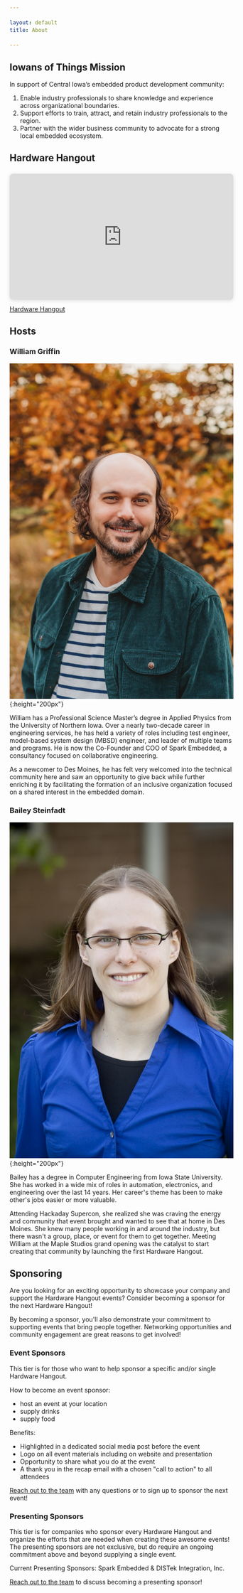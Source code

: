 ```yaml
---

layout: default
title: About

---
```


## Iowans of Things Mission

In support of Central Iowa’s embedded product development
community:

1. Enable industry professionals to share knowledge and
experience across organizational boundaries.
1. Support efforts to train, attract, and retain industry
professionals to the region.
1. Partner with the wider business community to advocate for a strong local embedded ecosystem.

## Hardware Hangout 

<div style="position: relative; width: 100%; height: 0; padding-top: 56.2500%;
padding-bottom: 0; box-shadow: 0 2px 8px 0 rgba(63,69,81,0.16); margin-top: 1.6em; margin-bottom: 0.9em; overflow: hidden;
border-radius: 8px; will-change: transform;">
  <iframe loading="lazy" style="position: absolute; width: 100%; height: 100%; top: 0; left: 0; border: none; padding: 0;margin: 0;"
    src="https://www.canva.com/design/DAF-HFp9q4Q/ALInZedzRx1lR2SsJf8_5A/watch?embed" allowfullscreen="allowfullscreen" allow="fullscreen">
  </iframe>
</div>
<a href="https:&#x2F;&#x2F;www.canva.com&#x2F;design&#x2F;DAF-HFp9q4Q&#x2F;ALInZedzRx1lR2SsJf8_5A&#x2F;watch?utm_content=DAF-HFp9q4Q&amp;utm_campaign=designshare&amp;utm_medium=embeds&amp;utm_source=link" target="_blank" rel="noopener">Hardware Hangout </a> 

## Hosts

### William Griffin

![William](/assets/images/WilliamHeadshots-2.jpg){:height="200px"}

William has a Professional Science Master’s degree in Applied Physics from the University of Northern Iowa. Over a nearly two-decade career in engineering services, he has held a variety of roles including test engineer, model-based system design (MBSD) engineer, and leader of multiple teams and programs. He is now the Co-Founder and COO of Spark Embedded, a consultancy focused on collaborative engineering.

As a newcomer to Des Moines, he has felt very welcomed into the technical community here and saw an opportunity to give back while further enriching it by facilitating the formation of an inclusive organization focused on a shared interest in the embedded domain.

### Bailey Steinfadt

![Bailey](/assets/images/Bailey-10.jpg){:height="200px"}

Bailey has a degree in Computer Engineering from Iowa State University. She has worked in a wide mix of roles in automation, electronics, and engineering over the last 14 years. Her career's theme has been to make other's jobs easier or more valuable.

Attending Hackaday Supercon, she realized she was craving the energy and community that event brought and wanted to see that at home in Des Moines. She knew many people working in and around the industry, but there wasn't a group, place, or event for them to get together. Meeting William at the Maple Studios grand opening was the catalyst to start creating that community by launching the first Hardware Hangout.

## Sponsoring

Are you looking for an exciting opportunity to showcase your company and support the Hardware Hangout events? Consider becoming a sponsor for the next Hardware Hangout!

By becoming a sponsor, you'll also demonstrate your commitment to supporting events that bring people together. Networking opportunities and community engagement are great reasons to get involved!

### Event Sponsors

This tier is for those who want to help sponsor a specific and/or single Hardware Hangout.

How to become an event sponsor:

- host an event at your location
- supply drinks
- supply food

Benefits:

- Highlighted in a dedicated social media post before the event
- Logo on all event materials including on website and presentation
- Opportunity to share what you do at the event
- A thank you in the recap email with a chosen "call to action" to all attendees

[Reach out to the team](mailto:team@sparkembedded.com) with any questions or to sign up to sponsor the next event!

### Presenting Sponsors

This tier is for companies who sponsor every Hardware Hangout and organize the efforts that are needed when creating these awesome events! The presenting sponsors are not exclusive, but do require an ongoing commitment above and beyond supplying a single event.

Current Presenting Sponsors: Spark Embedded & DISTek Integration, Inc.

[Reach out to the team](mailto:team@sparkembedded.com) to discuss becoming a presenting sponsor!
